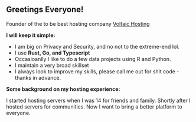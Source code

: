 ## Greetings Everyone!

Founder of the to be best hosting company [Voltaic Hosting](voltaic.host)

**I will keep it simple:**

- I am big on Privacy and Security, and no not to the extreme-end lol.
- I use **Rust, Go, and Typescript**
- Occasioanlly I like to do a few data projects using R and Python.
- I maintain a very broad skillset
- I always look to improve my skills, please call me out for shit code - thanks in advance.

**Some background on my hosting experience:**

I started hosting servers when I was 14 for friends and family. Shortly after I hosted servers for communities. Now I want to bring a better platform to everyone. 

